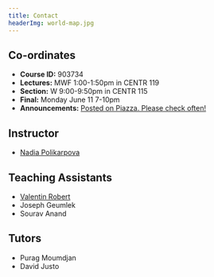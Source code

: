 ```yaml
---
title: Contact
headerImg: world-map.jpg
---
```


## Co-ordinates

- **Course ID:**         903734  
- **Lectures:**          MWF 1:00-1:50pm in CENTR 119
- **Section:**           W 9:00-9:50pm in CENTR 115
- **Final:**             Monday June 11 7-10pm
- **Announcements:**     [Posted on Piazza. Please check often!](https://www.piazza.com/ucsd/fall2018/cse130/)


## Instructor

* [Nadia Polikarpova](https://cseweb.ucsd.edu/~npolikarpova/)

## Teaching Assistants

* [Valentin Robert](http://www.cs.ucsd.edu/~vrobert)
* Joseph Geumlek
* Sourav Anand

## Tutors
* Purag Moumdjan
* David Justo
